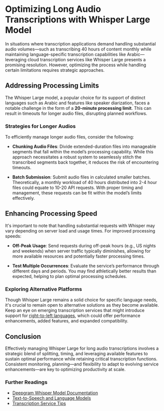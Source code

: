 # Optimizing Long Audio Transcriptions with Whisper Large Model

In situations where transcription applications demand handling substantial audio volumes—such as transcribing 40 hours of content monthly while maintaining language-specific transcription capabilities like Arabic—leveraging cloud transcription services like Whisper Large presents a promising resolution. However, optimizing the process while handling certain limitations requires strategic approaches.

## Addressing Processing Limits

The Whisper Large model, a popular choice for its support of distinct languages such as Arabic and features like speaker diarization, faces a notable challenge in the form of a **20-minute processing limit**. This can result in timeouts for longer audio files, disrupting planned workflows.

### Strategies for Longer Audios

To efficiently manage longer audio files, consider the following:

- **Chunking Audio Files**: Divide extended-duration files into manageable segments that fall within the model’s processing capability. While this approach necessitates a robust system to seamlessly stitch the transcribed segments back together, it reduces the risk of encountering timeouts.

- **Batch Submission**: Submit audio files in calculated smaller batches. Theoretically, a monthly workload of 40 hours distributed into 2-4 hour files could equate to 10-20 API requests. With proper timing and management, these requests can be fit within the model’s limits effectively.

## Enhancing Processing Speed

It's important to note that handling substantial requests with Whisper may vary depending on server load and usage times. For improved processing speeds:

- **Off-Peak Usage**: Send requests during off-peak hours (e.g., US nights and weekends) when server traffic typically diminishes, allowing for more available resources and potentially faster processing times.

- **Test Multiple Occurrences**: Evaluate the service’s performance through different days and periods. You may find athletically better results than expected, helping to plan optimal processing schedules.

### Exploring Alternative Platforms

Though Whisper Large remains a solid choice for specific language needs, it's crucial to remain open to alternative solutions as they become available. Keep an eye on emerging transcription services that might introduce support for [right-to-left languages](https://developers.deepgram.com/docs/enhanced-models), which could offer performance enhancements, added features, and expanded compatibility.

## Conclusion

Effectively managing Whisper Large for long audio transcriptions involves a strategic blend of splitting, timing, and leveraging available features to sustain optimal performance while retaining critical transcription functions. Consistent monitoring, planning—and flexibility to adapt to evolving service enhancements—are key to optimizing productivity at scale.

### Further Readings
- [Deepgram Whisper Model Documentation](https://developers.deepgram.com)
- [Text-to-Speech and Language Models](https://developers.deepgram.com/docs/tts)
- [Transcription Service Tips](https://developers.deepgram.com/docs/tips)